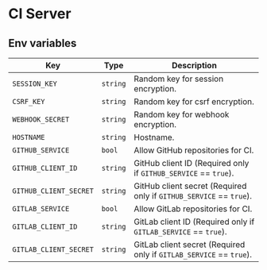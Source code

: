 # CI Server

## Env variables

| Key                    | Type     | Description                                                         |
|------------------------|----------|---------------------------------------------------------------------|
| `SESSION_KEY`          | `string` | Random key for session encryption.                                  |
| `CSRF_KEY`             | `string` | Random key for csrf encryption.                                     |
| `WEBHOOK_SECRET`       | `string` | Random key for webhook encryption.                                  |
| `HOSTNAME`             | `string` | Hostname.                                                           |
| `GITHUB_SERVICE`       | `bool`   | Allow GitHub repositories for CI.                                   |
| `GITHUB_CLIENT_ID`     | `string` | GitHub client ID (Required only if `GITHUB_SERVICE` == `true`).     |
| `GITHUB_CLIENT_SECRET` | `string` | GitHub client secret (Required only if `GITHUB_SERVICE` == `true`). |
| `GITLAB_SERVICE`       | `bool`   | Allow GitLab repositories for CI.                                   |
| `GITLAB_CLIENT_ID`     | `string` | GitLab client ID (Required only if `GITLAB_SERVICE` == `true`).     |
| `GITLAB_CLIENT_SECRET` | `string` | GitLab client secret (Required only if `GITLAB_SERVICE` == `true`). |
